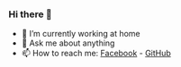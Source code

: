 ### Hi there 👋

<!--
**torn4dom4n/torn4dom4n** is a ✨ _special_ ✨ repository because its `README.md` (this file) appears on your GitHub profile. -->

- 🌱 I’m currently working at home
- 💬 Ask me about anything
- 📫 How to reach me: [Facebook](https://facebook.com/LongNhatNguyenOfficial) - [GitHub](https://github.com/torn4dom4n)
